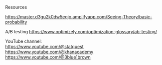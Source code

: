 Resources 

https://master.d3gu2k0dw5eqjo.amplifyapp.com/Seeing-Theory/basic-probability

A/B testing 
  https://www.optimizely.com/optimization-glossary/ab-testing/

YouTube channel: <br />
        https://www.youtube.com/@statquest <br />
        https://www.youtube.com/@khanacademy <br />
        https://www.youtube.com/@3blue1brown 

